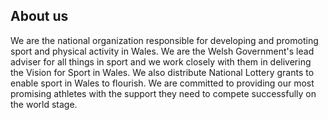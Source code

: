 ## About us

We are the national organization responsible for developing and promoting sport and physical activity in Wales.
We are the Welsh Government's lead adviser for all things in sport and we work closely with them in delivering the Vision for Sport in Wales.
We also distribute National Lottery grants to enable sport in Wales to flourish. 
We are committed to providing our most promising athletes with the support they need to compete successfully on the world stage.
